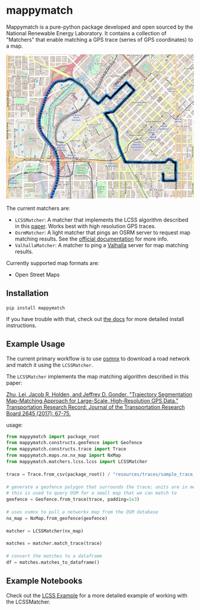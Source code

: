 # mappymatch

Mappymatch is a pure-python package developed and open sourced by the National Renewable Energy Laboratory. It contains a collection of "Matchers" that enable matching a GPS trace (series of GPS coordinates) to a map.

![Map Matching Animation](docs/images/map-matching.gif?raw=true)

The current matchers are:

- `LCSSMatcher`: A matcher that implements the LCSS algorithm described in this [paper](https://doi.org/10.3141%2F2645-08). Works best with high resolution GPS traces.
- `OsrmMatcher`: A light matcher that pings an OSRM server to request map matching results. See the [official documentation](http://project-osrm.org/) for more info.
- `ValhallaMatcher`: A matcher to ping a [Valhalla](https://www.interline.io/valhalla/) server for map matching results.

Currently supported map formats are:

- Open Street Maps

## Installation

```console
pip install mappymatch
```

If you have trouble with that, check out [the docs](https://nrel.github.io/mappymatch/install.html) for more detailed install instructions.

## Example Usage

The current primary workflow is to use [osmnx](https://github.com/gboeing/osmnx) to download a road network and match it using the `LCSSMatcher`.

The `LCSSMatcher` implements the map matching algorithm described in this paper:

[Zhu, Lei, Jacob R. Holden, and Jeffrey D. Gonder.
"Trajectory Segmentation Map-Matching Approach for Large-Scale, High-Resolution GPS Data."
Transportation Research Record: Journal of the Transportation Research Board 2645 (2017): 67-75.](https://doi.org/10.3141%2F2645-08)

usage:

```python
from mappymatch import package_root
from mappymatch.constructs.geofence import Geofence
from mappymatch.constructs.trace import Trace
from mappymatch.maps.nx.nx_map import NxMap
from mappymatch.matchers.lcss.lcss import LCSSMatcher

trace = Trace.from_csv(package_root() / "resources/traces/sample_trace_1.csv")

# generate a geofence polygon that surrounds the trace; units are in meters;
# this is used to query OSM for a small map that we can match to
geofence = Geofence.from_trace(trace, padding=1e3)

# uses osmnx to pull a networkx map from the OSM database
nx_map = NxMap.from_geofence(geofence)

matcher = LCSSMatcher(nx_map)

matches = matcher.match_trace(trace)

# convert the matches to a dataframe
df = matches.matches_to_dataframe()
```

## Example Notebooks

Check out the [LCSS Example](https://nrel.github.io/mappymatch/lcss-example.html) for a more detailed example of working with the LCSSMatcher.
